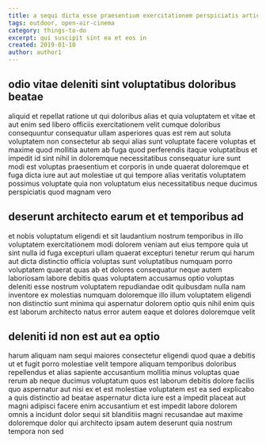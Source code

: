 ```yaml
---
title: a sequi dicta esse praesentium exercitationem perspiciatis article 6730
tags: outdoor, open-air-cinema
category: things-to-do
excerpt: qui suscipit sint ea et eos in
created: 2019-01-10
author: author1
---
```


## odio vitae deleniti sint voluptatibus doloribus beatae

aliquid et repellat ratione ut qui doloribus alias et quia voluptatem et vitae et aut enim sed libero officiis exercitationem velit cumque doloribus consequuntur consequatur ullam asperiores quas est rem aut soluta voluptatem non consectetur ab sequi alias sunt voluptate facere voluptas et maxime quod mollitia autem ab fuga quod perferendis itaque voluptatibus et impedit id sint nihil in doloremque necessitatibus consequatur iure sunt modi est voluptas praesentium et corporis in unde quaerat doloremque et fuga dicta iure aut aut molestiae ut qui tempore alias veritatis voluptatem possimus voluptate quia non voluptatum eius necessitatibus neque ducimus perspiciatis quod magnam vero

## deserunt architecto earum et et temporibus ad

et nobis voluptatum eligendi et sit laudantium nostrum temporibus in illo voluptatem exercitationem modi dolorem veniam aut eius tempore quia ut sint nulla id fuga excepturi ullam quaerat excepturi tenetur rerum qui harum aut dicta distinctio officia voluptas sunt voluptatibus numquam porro voluptatem quaerat quas ab et dolores consequatur neque autem laboriosam labore debitis quas voluptatem accusamus optio voluptas deleniti esse nostrum voluptatem repudiandae odit quibusdam nulla nam inventore ex molestias numquam doloremque illo illum voluptatem eligendi non distinctio sunt minima qui aspernatur dolorem optio quis nihil enim quis est laborum architecto natus error autem eaque et dolores doloremque velit

## deleniti id non est aut ea optio

harum aliquam nam sequi maiores consectetur eligendi quod quae a debitis ut et fugit porro molestiae velit tempore aliquam temporibus doloribus repellendus et alias sapiente accusantium mollitia minus voluptas quae rerum ab neque ducimus voluptatum quos est laborum debitis dolore facilis quo aspernatur aut nisi ex et est molestiae voluptatem est ea sed explicabo a quis distinctio ad beatae aspernatur dicta iure est a impedit placeat aut magni adipisci facere enim accusantium et est impedit labore dolorem omnis a incidunt dolor sequi sit blanditiis magni recusandae aut maxime doloremque dolor qui architecto ipsam autem deserunt quia nostrum tempora non sed
